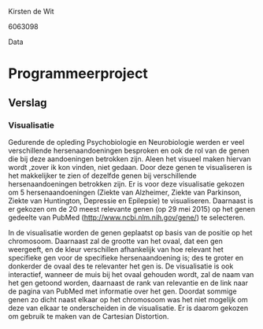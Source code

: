 Kirsten de Wit

6063098

Data

Programmeerproject
==================

Verslag
-------

### Visualisatie

Gedurende de opleding Psychobiologie en Neurobiologie werden er veel
verschillende hersenaandoeningen besproken en ook de rol van de genen die bij
deze aandoeningen betrokken zijn. Aleen het visueel maken hiervan wordt ,zover
ik kon vinden, niet gedaan. Door deze genen te visualiseren is het makkelijker
te zien of dezelfde genen bij verschillende hersenaandoeningen betrokken zijn.
Er is voor deze visualisatie gekozen om 5 hersenaandoeningen (Ziekte van
Alzheimer, Ziekte van Parkinson, Ziekte van Huntington, Depressie en Epilepsie)
te visualiseren. Daarnaast is er gekozen om de 20 meest relevante genen (op 29
mei 2015) op het genen gedeelte van PubMed (http://www.ncbi.nlm.nih.gov/gene/)
te selecteren.

In de visualisatie worden de genen geplaatst op basis van de positie op het
chromosoom. Daarnaast zal de grootte van het ovaal, dat een gen weergeeft, en de
kleur verschillen afhankelijk van hoe relevant het specifieke gen voor de
specifieke hersenaandoening is; des te groter en donkerder de ovaal des te
relevanter het gen is. De visualisatie is ook interactief, wanneer de muis bij
het ovaal gehouden wordt, zal de naam van het gen getoond worden, daarnaast de
rank van relevantie en de link naar de pagina van PubMed met informatie over het
gen. Doordat sommige genen zo dicht naast elkaar op het chromosoom was het niet
mogelijk om deze van elkaar te onderscheiden in de visualisatie. Er is daarom
gekozen om gebruik te maken van de Cartesian Distortion.

 

 
